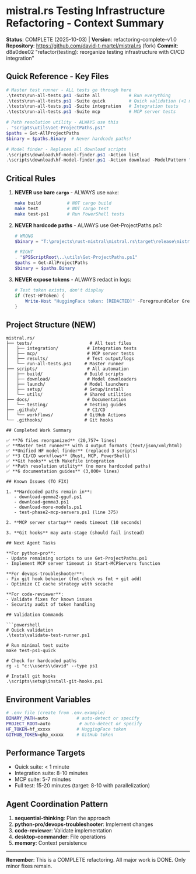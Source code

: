 # mistral.rs Testing Infrastructure Refactoring - Context Summary

**Status**: COMPLETE (2025-10-03) | **Version**: refactoring-complete-v1.0
**Repository**: https://github.com/david-t-martel/mistral.rs (fork)
**Commit**: d8a0dee02 "refactor(testing): reorganize testing infrastructure with CI/CD integration"

## Quick Reference - Key Files

```powershell
# Master test runner - ALL tests go through here
.\tests\run-all-tests.ps1 -Suite all           # Run everything
.\tests\run-all-tests.ps1 -Suite quick         # Quick validation (<1 min)
.\tests\run-all-tests.ps1 -Suite integration   # Integration tests
.\tests\run-all-tests.ps1 -Suite mcp           # MCP server tests

# Path resolution utility - ALWAYS use this
. "scripts\utils\Get-ProjectPaths.ps1"
$paths = Get-AllProjectPaths
$binary = $paths.Binary  # Never hardcode paths!

# Model finder - Replaces all download scripts
.\scripts\download\hf-model-finder.ps1 -Action list
.\scripts\download\hf-model-finder.ps1 -Action download -ModelPattern "qwen"
```

## Critical Rules

1. **NEVER use bare `cargo`** - ALWAYS use `make`:

   ```bash
   make build          # NOT cargo build
   make test           # NOT cargo test
   make test-ps1       # Run PowerShell tests
   ```

1. **NEVER hardcode paths** - ALWAYS use Get-ProjectPaths.ps1:

   ```powershell
   # WRONG
   $binary = "T:\projects\rust-mistral\mistral.rs\target\release\mistralrs-server.exe"

   # RIGHT
   . "$PSScriptRoot\..\utils\Get-ProjectPaths.ps1"
   $paths = Get-AllProjectPaths
   $binary = $paths.Binary
   ```

1. **NEVER expose tokens** - ALWAYS redact in logs:

   ```powershell
   # Test token exists, don't display
   if (Test-HFToken) {
       Write-Host "HuggingFace token: [REDACTED]" -ForegroundColor Green
   }
   ```

## Project Structure (NEW)

````
mistral.rs/
├── tests/                      # All test files
│   ├── integration/           # Integration tests
│   ├── mcp/                   # MCP server tests
│   ├── results/               # Test output/logs
│   └── run-all-tests.ps1     # Master runner
├── scripts/                   # All automation
│   ├── build/                # Build scripts
│   ├── download/              # Model downloaders
│   ├── launch/               # Model launchers
│   ├── setup/                # Setup/install
│   └── utils/                # Shared utilities
├── docs/                      # Documentation
│   └── testing/              # Testing guides
├── .github/                   # CI/CD
│   └── workflows/            # GitHub Actions
└── .githooks/                # Git hooks

## Completed Work Summary

✅ **76 files reorganized** (20,757+ lines)
✅ **Master test runner** with 4 output formats (text/json/xml/html)
✅ **Unified HF model finder** (replaced 3 scripts)
✅ **3 CI/CD workflows** (Rust, MCP, PowerShell)
✅ **Git hooks** with Makefile integration
✅ **Path resolution utility** (no more hardcoded paths)
✅ **6 documentation guides** (3,000+ lines)

## Known Issues (TO FIX)

1. **Hardcoded paths remain in**:
   - download-gemma2-gguf.ps1
   - download-gemma3.ps1
   - download-more-models.ps1
   - test-phase2-mcp-servers.ps1 (line 375)

2. **MCP server startup** needs timeout (10 seconds)

3. **Git hooks** may auto-stage (should fail instead)

## Next Agent Tasks

**For python-pro**:
- Update remaining scripts to use Get-ProjectPaths.ps1
- Implement MCP server timeout in Start-MCPServers function

**For devops-troubleshooter**:
- Fix git hook behavior (fmt-check vs fmt + git add)
- Optimize CI cache strategy with sccache

**For code-reviewer**:
- Validate fixes for known issues
- Security audit of token handling

## Validation Commands

```powershell
# Quick validation
.\tests\validate-test-runner.ps1

# Run minimal test suite
make test-ps1-quick

# Check for hardcoded paths
rg -i "c:\\users\\david" --type ps1

# Install git hooks
.\scripts\setup\install-git-hooks.ps1
````

## Environment Variables

```bash
# .env file (create from .env.example)
BINARY_PATH=auto           # auto-detect or specify
PROJECT_ROOT=auto           # auto-detect or specify
HF_TOKEN=hf_xxxxx          # HuggingFace token
GITHUB_TOKEN=ghp_xxxxx     # GitHub token
```

## Performance Targets

- Quick suite: < 1 minute
- Integration suite: 8-10 minutes
- MCP suite: 5-7 minutes
- Full test: 15-20 minutes (target: 8-10 with parallelization)

## Agent Coordination Pattern

1. **sequential-thinking**: Plan the approach
1. **python-pro/devops-troubleshooter**: Implement changes
1. **code-reviewer**: Validate implementation
1. **desktop-commander**: File operations
1. **memory**: Context persistence

______________________________________________________________________

**Remember**: This is a COMPLETE refactoring. All major work is DONE. Only minor fixes remain.
